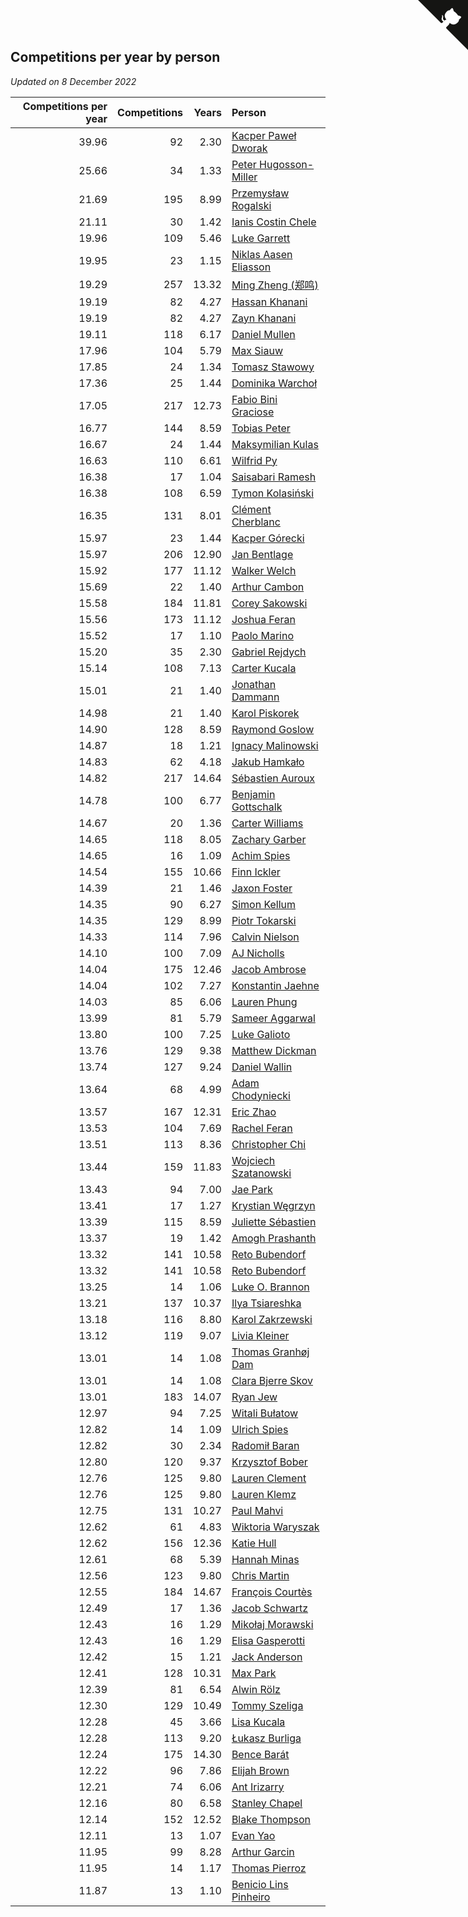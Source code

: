 ## Competitions per year by person

*Updated on  8 December 2022*

| Competitions per year | Competitions | Years | Person |
| ---: | ---: | ---: | :--- |
| 39.96 | 92 | 2.30 | [Kacper Paweł Dworak](https://www.worldcubeassociation.org/persons/2020DWOR01) |
| 25.66 | 34 | 1.33 | [Peter Hugosson-Miller](https://www.worldcubeassociation.org/persons/2021HUGO01) |
| 21.69 | 195 | 8.99 | [Przemysław Rogalski](https://www.worldcubeassociation.org/persons/2013ROGA02) |
| 21.11 | 30 | 1.42 | [Ianis Costin Chele](https://www.worldcubeassociation.org/persons/2021CHEL01) |
| 19.96 | 109 | 5.46 | [Luke Garrett](https://www.worldcubeassociation.org/persons/2017GARR05) |
| 19.95 | 23 | 1.15 | [Niklas Aasen Eliasson](https://www.worldcubeassociation.org/persons/2021ELIA01) |
| 19.29 | 257 | 13.32 | [Ming Zheng (郑鸣)](https://www.worldcubeassociation.org/persons/2009ZHEN11) |
| 19.19 | 82 | 4.27 | [Hassan Khanani](https://www.worldcubeassociation.org/persons/2018KHAN26) |
| 19.19 | 82 | 4.27 | [Zayn Khanani](https://www.worldcubeassociation.org/persons/2018KHAN28) |
| 19.11 | 118 | 6.17 | [Daniel Mullen](https://www.worldcubeassociation.org/persons/2016MULL04) |
| 17.96 | 104 | 5.79 | [Max Siauw](https://www.worldcubeassociation.org/persons/2017SIAU02) |
| 17.85 | 24 | 1.34 | [Tomasz Stawowy](https://www.worldcubeassociation.org/persons/2021STAW01) |
| 17.36 | 25 | 1.44 | [Dominika Warchoł](https://www.worldcubeassociation.org/persons/2021WARC01) |
| 17.05 | 217 | 12.73 | [Fabio Bini Graciose](https://www.worldcubeassociation.org/persons/2010GRAC02) |
| 16.77 | 144 | 8.59 | [Tobias Peter](https://www.worldcubeassociation.org/persons/2014PETE03) |
| 16.67 | 24 | 1.44 | [Maksymilian Kulas](https://www.worldcubeassociation.org/persons/2021KULA02) |
| 16.63 | 110 | 6.61 | [Wilfrid Py](https://www.worldcubeassociation.org/persons/2016PYWI01) |
| 16.38 | 17 | 1.04 | [Saisabari Ramesh](https://www.worldcubeassociation.org/persons/2021RAME01) |
| 16.38 | 108 | 6.59 | [Tymon Kolasiński](https://www.worldcubeassociation.org/persons/2016KOLA02) |
| 16.35 | 131 | 8.01 | [Clément Cherblanc](https://www.worldcubeassociation.org/persons/2014CHER05) |
| 15.97 | 23 | 1.44 | [Kacper Górecki](https://www.worldcubeassociation.org/persons/2021GORE01) |
| 15.97 | 206 | 12.90 | [Jan Bentlage](https://www.worldcubeassociation.org/persons/2010BENT01) |
| 15.92 | 177 | 11.12 | [Walker Welch](https://www.worldcubeassociation.org/persons/2011WELC01) |
| 15.69 | 22 | 1.40 | [Arthur Cambon](https://www.worldcubeassociation.org/persons/2021CAMB01) |
| 15.58 | 184 | 11.81 | [Corey Sakowski](https://www.worldcubeassociation.org/persons/2011SAKO01) |
| 15.56 | 173 | 11.12 | [Joshua Feran](https://www.worldcubeassociation.org/persons/2011FERA01) |
| 15.52 | 17 | 1.10 | [Paolo Marino](https://www.worldcubeassociation.org/persons/2021MARI04) |
| 15.20 | 35 | 2.30 | [Gabriel Rejdych](https://www.worldcubeassociation.org/persons/2020REJD01) |
| 15.14 | 108 | 7.13 | [Carter Kucala](https://www.worldcubeassociation.org/persons/2015KUCA01) |
| 15.01 | 21 | 1.40 | [Jonathan Dammann](https://www.worldcubeassociation.org/persons/2021DAMM01) |
| 14.98 | 21 | 1.40 | [Karol Piskorek](https://www.worldcubeassociation.org/persons/2021PISK01) |
| 14.90 | 128 | 8.59 | [Raymond Goslow](https://www.worldcubeassociation.org/persons/2014GOSL01) |
| 14.87 | 18 | 1.21 | [Ignacy Malinowski](https://www.worldcubeassociation.org/persons/2021MALI02) |
| 14.83 | 62 | 4.18 | [Jakub Hamkało](https://www.worldcubeassociation.org/persons/2018HAMK01) |
| 14.82 | 217 | 14.64 | [Sébastien Auroux](https://www.worldcubeassociation.org/persons/2008AURO01) |
| 14.78 | 100 | 6.77 | [Benjamin Gottschalk](https://www.worldcubeassociation.org/persons/2016GOTT01) |
| 14.67 | 20 | 1.36 | [Carter Williams](https://www.worldcubeassociation.org/persons/2021WILL06) |
| 14.65 | 118 | 8.05 | [Zachary Garber](https://www.worldcubeassociation.org/persons/2014GARB01) |
| 14.65 | 16 | 1.09 | [Achim Spies](https://www.worldcubeassociation.org/persons/2021SPIE01) |
| 14.54 | 155 | 10.66 | [Finn Ickler](https://www.worldcubeassociation.org/persons/2012ICKL01) |
| 14.39 | 21 | 1.46 | [Jaxon Foster](https://www.worldcubeassociation.org/persons/2021FOST01) |
| 14.35 | 90 | 6.27 | [Simon Kellum](https://www.worldcubeassociation.org/persons/2016KELL12) |
| 14.35 | 129 | 8.99 | [Piotr Tokarski](https://www.worldcubeassociation.org/persons/2013TOKA01) |
| 14.33 | 114 | 7.96 | [Calvin Nielson](https://www.worldcubeassociation.org/persons/2014NIEL03) |
| 14.10 | 100 | 7.09 | [AJ Nicholls](https://www.worldcubeassociation.org/persons/2015NICH04) |
| 14.04 | 175 | 12.46 | [Jacob Ambrose](https://www.worldcubeassociation.org/persons/2010AMBR01) |
| 14.04 | 102 | 7.27 | [Konstantin Jaehne](https://www.worldcubeassociation.org/persons/2015JAEH01) |
| 14.03 | 85 | 6.06 | [Lauren Phung](https://www.worldcubeassociation.org/persons/2016PHUN02) |
| 13.99 | 81 | 5.79 | [Sameer Aggarwal](https://www.worldcubeassociation.org/persons/2017AGGA01) |
| 13.80 | 100 | 7.25 | [Luke Galioto](https://www.worldcubeassociation.org/persons/2015GALI02) |
| 13.76 | 129 | 9.38 | [Matthew Dickman](https://www.worldcubeassociation.org/persons/2013DICK01) |
| 13.74 | 127 | 9.24 | [Daniel Wallin](https://www.worldcubeassociation.org/persons/2013WALL03) |
| 13.64 | 68 | 4.99 | [Adam Chodyniecki](https://www.worldcubeassociation.org/persons/2017CHOD02) |
| 13.57 | 167 | 12.31 | [Eric Zhao](https://www.worldcubeassociation.org/persons/2010ZHAO19) |
| 13.53 | 104 | 7.69 | [Rachel Feran](https://www.worldcubeassociation.org/persons/2015FERA01) |
| 13.51 | 113 | 8.36 | [Christopher Chi](https://www.worldcubeassociation.org/persons/2014CHIC01) |
| 13.44 | 159 | 11.83 | [Wojciech Szatanowski](https://www.worldcubeassociation.org/persons/2011SZAT01) |
| 13.43 | 94 | 7.00 | [Jae Park](https://www.worldcubeassociation.org/persons/2015PARK24) |
| 13.41 | 17 | 1.27 | [Krystian Węgrzyn](https://www.worldcubeassociation.org/persons/2021WEGR01) |
| 13.39 | 115 | 8.59 | [Juliette Sébastien](https://www.worldcubeassociation.org/persons/2014SEBA01) |
| 13.37 | 19 | 1.42 | [Amogh Prashanth](https://www.worldcubeassociation.org/persons/2021PRAS01) |
| 13.32 | 141 | 10.58 | [Reto Bubendorf](https://www.worldcubeassociation.org/persons/2012BUBE01) |
| 13.32 | 141 | 10.58 | [Reto Bubendorf](https://www.worldcubeassociation.org/persons/2012BUBE01) |
| 13.25 | 14 | 1.06 | [Luke O. Brannon](https://www.worldcubeassociation.org/persons/2021BRAN02) |
| 13.21 | 137 | 10.37 | [Ilya Tsiareshka](https://www.worldcubeassociation.org/persons/2012TERE01) |
| 13.18 | 116 | 8.80 | [Karol Zakrzewski](https://www.worldcubeassociation.org/persons/2014ZAKR01) |
| 13.12 | 119 | 9.07 | [Livia Kleiner](https://www.worldcubeassociation.org/persons/2013KLEI03) |
| 13.01 | 14 | 1.08 | [Thomas Granhøj Dam](https://www.worldcubeassociation.org/persons/2021DAMT01) |
| 13.01 | 14 | 1.08 | [Clara Bjerre Skov](https://www.worldcubeassociation.org/persons/2021SKOV01) |
| 13.01 | 183 | 14.07 | [Ryan Jew](https://www.worldcubeassociation.org/persons/2008JEWR01) |
| 12.97 | 94 | 7.25 | [Witali Bułatow](https://www.worldcubeassociation.org/persons/2015BUAT01) |
| 12.82 | 14 | 1.09 | [Ulrich Spies](https://www.worldcubeassociation.org/persons/2021SPIE02) |
| 12.82 | 30 | 2.34 | [Radomił Baran](https://www.worldcubeassociation.org/persons/2020BARA02) |
| 12.80 | 120 | 9.37 | [Krzysztof Bober](https://www.worldcubeassociation.org/persons/2013BOBE01) |
| 12.76 | 125 | 9.80 | [Lauren Clement](https://www.worldcubeassociation.org/persons/2013KLEM01) |
| 12.76 | 125 | 9.80 | [Lauren Klemz](https://www.worldcubeassociation.org/persons/2013KLEM01) |
| 12.75 | 131 | 10.27 | [Paul Mahvi](https://www.worldcubeassociation.org/persons/2012MAHV01) |
| 12.62 | 61 | 4.83 | [Wiktoria Waryszak](https://www.worldcubeassociation.org/persons/2018WARY01) |
| 12.62 | 156 | 12.36 | [Katie Hull](https://www.worldcubeassociation.org/persons/2010HULL01) |
| 12.61 | 68 | 5.39 | [Hannah Minas](https://www.worldcubeassociation.org/persons/2017MINA04) |
| 12.56 | 123 | 9.80 | [Chris Martin](https://www.worldcubeassociation.org/persons/2013MART03) |
| 12.55 | 184 | 14.67 | [François Courtès](https://www.worldcubeassociation.org/persons/2008COUR01) |
| 12.49 | 17 | 1.36 | [Jacob Schwartz](https://www.worldcubeassociation.org/persons/2021SCHW01) |
| 12.43 | 16 | 1.29 | [Mikołaj Morawski](https://www.worldcubeassociation.org/persons/2021MORA01) |
| 12.43 | 16 | 1.29 | [Elisa Gasperotti](https://www.worldcubeassociation.org/persons/2021GASP01) |
| 12.42 | 15 | 1.21 | [Jack Anderson](https://www.worldcubeassociation.org/persons/2021ANDE05) |
| 12.41 | 128 | 10.31 | [Max Park](https://www.worldcubeassociation.org/persons/2012PARK03) |
| 12.39 | 81 | 6.54 | [Alwin Rölz](https://www.worldcubeassociation.org/persons/2016ROLZ01) |
| 12.30 | 129 | 10.49 | [Tommy Szeliga](https://www.worldcubeassociation.org/persons/2012SZEL01) |
| 12.28 | 45 | 3.66 | [Lisa Kucala](https://www.worldcubeassociation.org/persons/2019KUCA01) |
| 12.28 | 113 | 9.20 | [Łukasz Burliga](https://www.worldcubeassociation.org/persons/2013BURL01) |
| 12.24 | 175 | 14.30 | [Bence Barát](https://www.worldcubeassociation.org/persons/2008BARA01) |
| 12.22 | 96 | 7.86 | [Elijah Brown](https://www.worldcubeassociation.org/persons/2015BROW03) |
| 12.21 | 74 | 6.06 | [Ant Irizarry](https://www.worldcubeassociation.org/persons/2016IRIZ02) |
| 12.16 | 80 | 6.58 | [Stanley Chapel](https://www.worldcubeassociation.org/persons/2016CHAP04) |
| 12.14 | 152 | 12.52 | [Blake Thompson](https://www.worldcubeassociation.org/persons/2010THOM03) |
| 12.11 | 13 | 1.07 | [Evan Yao](https://www.worldcubeassociation.org/persons/2021YAOE02) |
| 11.95 | 99 | 8.28 | [Arthur Garcin](https://www.worldcubeassociation.org/persons/2014GARC27) |
| 11.95 | 14 | 1.17 | [Thomas Pierroz](https://www.worldcubeassociation.org/persons/2021PIER01) |
| 11.87 | 13 | 1.10 | [Benicio Lins Pinheiro](https://www.worldcubeassociation.org/persons/2021PINH01) |


<a href="https://github.com/JustinTimeCuber/wca_statistics" class="github-corner" aria-label="View source on Github"><svg width="80" height="80" viewBox="0 0 250 250" style="fill:#151513; color:#fff; position: absolute; top: 0; border: 0; right: 0;" aria-hidden="true"><path d="M0,0 L115,115 L130,115 L142,142 L250,250 L250,0 Z"></path><path d="M128.3,109.0 C113.8,99.7 119.0,89.6 119.0,89.6 C122.0,82.7 120.5,78.6 120.5,78.6 C119.2,72.0 123.4,76.3 123.4,76.3 C127.3,80.9 125.5,87.3 125.5,87.3 C122.9,97.6 130.6,101.9 134.4,103.2" fill="currentColor" style="transform-origin: 130px 106px;" class="octo-arm"></path><path d="M115.0,115.0 C114.9,115.1 118.7,116.5 119.8,115.4 L133.7,101.6 C136.9,99.2 139.9,98.4 142.2,98.6 C133.8,88.0 127.5,74.4 143.8,58.0 C148.5,53.4 154.0,51.2 159.7,51.0 C160.3,49.4 163.2,43.6 171.4,40.1 C171.4,40.1 176.1,42.5 178.8,56.2 C183.1,58.6 187.2,61.8 190.9,65.4 C194.5,69.0 197.7,73.2 200.1,77.6 C213.8,80.2 216.3,84.9 216.3,84.9 C212.7,93.1 206.9,96.0 205.4,96.6 C205.1,102.4 203.0,107.8 198.3,112.5 C181.9,128.9 168.3,122.5 157.7,114.1 C157.9,116.9 156.7,120.9 152.7,124.9 L141.0,136.5 C139.8,137.7 141.6,141.9 141.8,141.8 Z" fill="currentColor" class="octo-body"></path></svg></a><style>.github-corner:hover .octo-arm{animation:octocat-wave 560ms ease-in-out}@keyframes octocat-wave{0%,100%{transform:rotate(0)}20%,60%{transform:rotate(-25deg)}40%,80%{transform:rotate(10deg)}}@media (max-width:500px){.github-corner:hover .octo-arm{animation:none}.github-corner .octo-arm{animation:octocat-wave 560ms ease-in-out}}</style>
